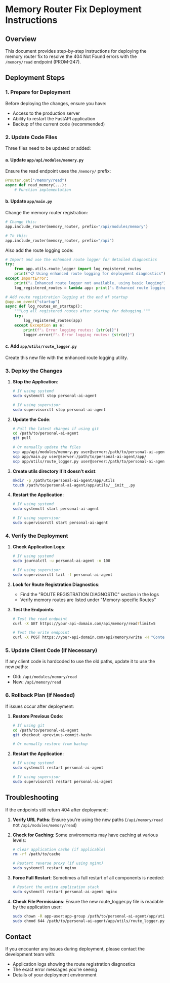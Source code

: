 # Memory Router Fix Deployment Instructions

## Overview

This document provides step-by-step instructions for deploying the memory router fix to resolve the 404 Not Found errors with the `/memory/read` endpoint (PROM-247).

## Deployment Steps

### 1. Prepare for Deployment

Before deploying the changes, ensure you have:

- Access to the production server
- Ability to restart the FastAPI application
- Backup of the current code (recommended)

### 2. Update Code Files

Three files need to be updated or added:

#### a. Update `app/api/modules/memory.py`

Ensure the read endpoint uses the `/memory/` prefix:

```python
@router.get("/memory/read")
async def read_memory(...):
    # Function implementation
```

#### b. Update `app/main.py`

Change the memory router registration:

```python
# Change this:
app.include_router(memory_router, prefix="/api/modules/memory")

# To this:
app.include_router(memory_router, prefix="/api")
```

Also add the route logging code:

```python
# Import and use the enhanced route logger for detailed diagnostics
try:
    from app.utils.route_logger import log_registered_routes
    print("📋 Using enhanced route logging for deployment diagnostics")
except ImportError:
    print("⚠️ Enhanced route logger not available, using basic logging")
    log_registered_routes = lambda app: print("⚠️ Enhanced route logging not available")

# Add route registration logging at the end of startup
@app.on_event("startup")
async def log_routes_on_startup():
    """Log all registered routes after startup for debugging."""
    try:
        log_registered_routes(app)
    except Exception as e:
        print(f"⚠️ Error logging routes: {str(e)}")
        logger.error(f"⚠️ Error logging routes: {str(e)}")
```

#### c. Add `app/utils/route_logger.py`

Create this new file with the enhanced route logging utility.

### 3. Deploy the Changes

1. **Stop the Application**:

   ```bash
   # If using systemd
   sudo systemctl stop personal-ai-agent

   # If using supervisor
   sudo supervisorctl stop personal-ai-agent
   ```

2. **Update the Code**:

   ```bash
   # Pull the latest changes if using git
   cd /path/to/personal-ai-agent
   git pull

   # Or manually update the files
   scp app/api/modules/memory.py user@server:/path/to/personal-ai-agent/app/api/modules/
   scp app/main.py user@server:/path/to/personal-ai-agent/app/
   scp app/utils/route_logger.py user@server:/path/to/personal-ai-agent/app/utils/
   ```

3. **Create utils directory if it doesn't exist**:

   ```bash
   mkdir -p /path/to/personal-ai-agent/app/utils
   touch /path/to/personal-ai-agent/app/utils/__init__.py
   ```

4. **Restart the Application**:

   ```bash
   # If using systemd
   sudo systemctl start personal-ai-agent

   # If using supervisor
   sudo supervisorctl start personal-ai-agent
   ```

### 4. Verify the Deployment

1. **Check Application Logs**:

   ```bash
   # If using systemd
   sudo journalctl -u personal-ai-agent -n 100

   # If using supervisor
   sudo supervisorctl tail -f personal-ai-agent
   ```

2. **Look for Route Registration Diagnostics**:

   - Find the "ROUTE REGISTRATION DIAGNOSTIC" section in the logs
   - Verify memory routes are listed under "Memory-specific Routes"

3. **Test the Endpoints**:

   ```bash
   # Test the read endpoint
   curl -X GET https://your-api-domain.com/api/memory/read?limit=5

   # Test the write endpoint
   curl -X POST https://your-api-domain.com/api/memory/write -H "Content-Type: application/json" -d '{"agent_id":"test","memory_type":"test","content":"Test memory"}'
   ```

### 5. Update Client Code (If Necessary)

If any client code is hardcoded to use the old paths, update it to use the new paths:

- Old: `/api/modules/memory/read`
- New: `/api/memory/read`

### 6. Rollback Plan (If Needed)

If issues occur after deployment:

1. **Restore Previous Code**:

   ```bash
   # If using git
   cd /path/to/personal-ai-agent
   git checkout <previous-commit-hash>

   # Or manually restore from backup
   ```

2. **Restart the Application**:

   ```bash
   # If using systemd
   sudo systemctl restart personal-ai-agent

   # If using supervisor
   sudo supervisorctl restart personal-ai-agent
   ```

## Troubleshooting

If the endpoints still return 404 after deployment:

1. **Verify URL Paths**: Ensure you're using the new paths (`/api/memory/read` not `/api/modules/memory/read`)

2. **Check for Caching**: Some environments may have caching at various levels:

   ```bash
   # Clear application cache (if applicable)
   rm -rf /path/to/cache

   # Restart reverse proxy (if using nginx)
   sudo systemctl restart nginx
   ```

3. **Force Full Restart**: Sometimes a full restart of all components is needed:

   ```bash
   # Restart the entire application stack
   sudo systemctl restart personal-ai-agent nginx
   ```

4. **Check File Permissions**: Ensure the new route_logger.py file is readable by the application user:
   ```bash
   sudo chown -R app-user:app-group /path/to/personal-ai-agent/app/utils
   sudo chmod 644 /path/to/personal-ai-agent/app/utils/route_logger.py
   ```

## Contact

If you encounter any issues during deployment, please contact the development team with:

- Application logs showing the route registration diagnostics
- The exact error messages you're seeing
- Details of your deployment environment
